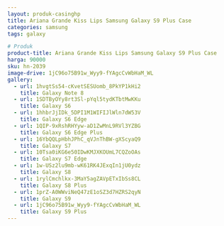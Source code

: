 ```yaml
---
layout: produk-casinghp
title: Ariana Grande Kiss Lips Samsung Galaxy S9 Plus Case
categories: samsung
tags: galaxy

# Produk
product-title: Ariana Grande Kiss Lips Samsung Galaxy S9 Plus Case
harga: 90000
sku: hn-2039
image-drive: 1jC96o75B91w_Wyy9-fYAgcCvWbHaM_WL
gallery:
  - url: 1hvgtSs54-cKvetSESUomb_8PkYP1kHi2
    title: Galaxy Note 8
  - url: 1SDTByOYy8rt3Sl-pYql5tydKTbtMwKKu
    title: Galaxy S6
  - url: 1hhbrJjIDk_5DPI1M1WIFIJlWln7dW53V
    title: Galaxy S6 Edge
  - url: 1QIP-9xRshRHYyw-aD1ZwMnL9RVl3YZBG
    title: Galaxy S6 Edge Plus
  - url: 16YbQQLpHbhJPhC_qVJnThBW-gXScyaQ9
    title: Galaxy S7
  - url: 10Tsa0iKG6e50IDwKMJXKOUmL7CQZoOAs
    title: Galaxy S7 Edge
  - url: 1w-USz2lu9mb-wK61RK4JExqIn1jU0ydz
    title: Galaxy S8
  - url: 1rylCmchlkx-3MaY5agZAVpETxIbSs8CL
    title: Galaxy S8 Plus
  - url: 1prZ-A0WWviNeQ47zE1oSZ3d7HZRS2qyN
    title: Galaxy S9
  - url: 1jC96o75B91w_Wyy9-fYAgcCvWbHaM_WL
    title: Galaxy S9 Plus
---
```

